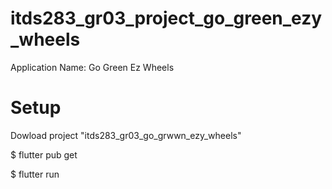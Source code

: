 # itds283_gr03_project_go_green_ezy_wheels

Application Name: Go Green Ez Wheels

# Setup

Dowload project "itds283_gr03_go_grwwn_ezy_wheels"

$ flutter pub get

$ flutter run
